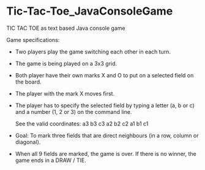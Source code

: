 # Tic-Tac-Toe_JavaConsoleGame
TIC TAC TOE as text based Java console game

Game specifications:

  - Two players play the game switching each other in each turn.
  - The game is being played on a 3x3 grid.
  - Both player have their own marks X and O to put on a selected field on the board.
  - The player with the mark X moves first.
  - The player has to specify the selected field by typing a letter (a, b or c) and a number (1, 2 or 3) on the command line.
  
    See the valid coordinates:
                                a3  b3  c3
                                a2  b2  c2
                                a1  b1  c1

  - Goal: To mark three fields that are direct neighbours (in a row, column or diagonal).
  - When all 9 fields are marked, the game is over. If there is no winner, the game ends in a DRAW / TIE.
